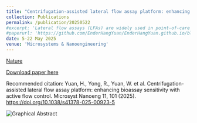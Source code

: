 ```yaml
---
title: "Centrifugation-assisted lateral flow assay platform: enhancing bioassay sensitivity with active flow control"
collection: Publications
permalink: /publication/20250522
#excerpt: 'Lateral flow assays (LFAs) are widely used in point-of-care testing (POCT) due to their simplicity and rapid operation. However, their reliance on passive capillary flow limits sensitivity, making it challenging to detect low-abundance biomarkers accurately. Approaches such as computer signal processing, chemical modification, and physical regulation have been explored to improve LFA sensitivity, but they remain limited by passive capillary-driven flow and uncontrollable flow rate. An alternative approach is to actively regulate fluid dynamics to optimize analyte binding and signal generation. The key challenge is to enhance LFA sensitivity while preserving compatibility with existing lateral flow strips (LFSs). Here, this study introduces a centrifugation-assisted LFA (CLFA) platform with smartphone-based result processing. This platform applies centrifugal force opposite to capillary flow, actively regulating fluid movement to optimize incubation time at the reaction zone and enhance detection performance. This approach increases signal intensity while maintaining a rapid detection process (5 min) and ensuring integration with traditional LFSs. As a proof-of-concept, the CLFA platform successfully detected human chorionic gonadotropin (hCG) and hemoglobin (Hb) in artificial urine without requiring custom-designed centrifugal discs or modified chromatography membranes. Its adaptability to diverse biomarkers and smartphone-based quantification make it a promising POCT tool, particularly in resource-limited settings.'
#paperurl: 'https://github.com/EnderHangYuan/EnderHangYuan.github.io/blob/master/_publications/2025-5-22-Centrifugation-assisted%20lateral%20flow%20assay%20platform%20enhancing%20bioassay%20sensitivity%20with%20active%20flow%20control.pdf'
date: 5-22 May 2025
venue: 'Microsystems & Nanoengineering'
---
```


[Nature](https://www.nature.com/articles/s41378-025-00923-5)

[Download paper here](https://github.com/EnderHangYuan/EnderHangYuan.github.io/blob/master/_publications/2025-5-22-Centrifugation-assisted%20lateral%20flow%20assay%20platform%20enhancing%20bioassay%20sensitivity%20with%20active%20flow%20control.pdf)

Recommended citation: Yuan, H., Yong, R., Yuan, W. et al. Centrifugation-assisted lateral flow assay platform: enhancing bioassay sensitivity with active flow control. Microsyst Nanoeng 11, 101 (2025). https://doi.org/10.1038/s41378-025-00923-5

![Graphical Abstract](https://github.com/user-attachments/assets/5635cf30-0346-4eee-ab6b-88c9dcd98b14)
